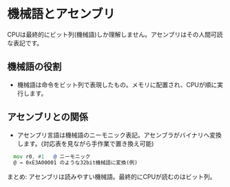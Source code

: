 # 機械語とアセンブリ

CPUは最終的にビット列(機械語)しか理解しません。アセンブリはその人間可読な表記です。

## 機械語の役割

- 機械語は命令をビット列で表現したもの。メモリに配置され、CPUが順に実行します。

## アセンブリとの関係

- アセンブリ言語は機械語のニーモニック表記。アセンブラがバイナリへ変換します。(対応表を見ながら手作業で置き換え可能)

```asm
  mov r0, #1   @ ニーモニック
  @ → 0xE3A00001 のような32bit機械語に変換(例)
```

まとめ: アセンブリは読みやすい機械語。最終的にCPUが読むのはビット列。
